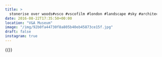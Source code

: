 ```yaml
---
title: >
  stonerise over woods#vsco #vscofilm #london #landscape #sky #architecture
date: 2016-08-22T17:35:50+00:00
location: "V&A Museum"
image: "/img/92b0fa44730f8a805b40eb45873ce15f.jpg"
draft: false
instagram: true
---
```


{{<photo src="/img/92b0fa44730f8a805b40eb45873ce15f.jpg">}}
